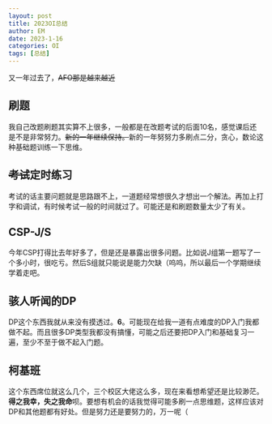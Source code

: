 ```yaml
---
layout: post
title: 2023OI总结
author: EM
date: 2023-1-16
categories: OI
tags: [总结]
---
```


又一年过去了，~~AFO那是越来越近~~

## 刷题

我自己改题刷题其实算不上很多，一般都是在改题考试的后面10名，感觉课后还是不是非常努力。~~新的一年继续保持。~~新的一年努努力多刷点二分，贪心，数论这种基础题训练一下思维。

## ~~考试~~定时练习

考试的话主要问题就是思路跟不上，一道题经常想很久才想出一个解法。再加上打字和调试，有时候考试一般的时间就过了。可能还是和刷题数量太少了有关。

## CSP-J/S

今年CSP打得比去年好多了，但是还是暴露出很多问题。比如说J组第一题写了一个多小时，很吃亏。然后S组就只能说是能力欠缺（呜呜，所以最后一个学期继续学着走吧。

## 骇人听闻的DP

DP这个东西我就从来没有摸透过。**6**。可能现在给我一道有点难度的DP入门我都做不起。而且很多DP类型我都没有搞懂，可能之后还要把DP入门和基础复习一遍，至少不至于做不起入门题。

## 柯基班

这个东西席位就这么几个，三个校区大佬这么多，现在来看想希望还是比较渺茫。**得之我幸，失之我命**呗。要想有机会的话我觉得可能多刷一点思维题，这样应该对DP和其他题都有好处。但是努力还是要努力的，万一呢（
